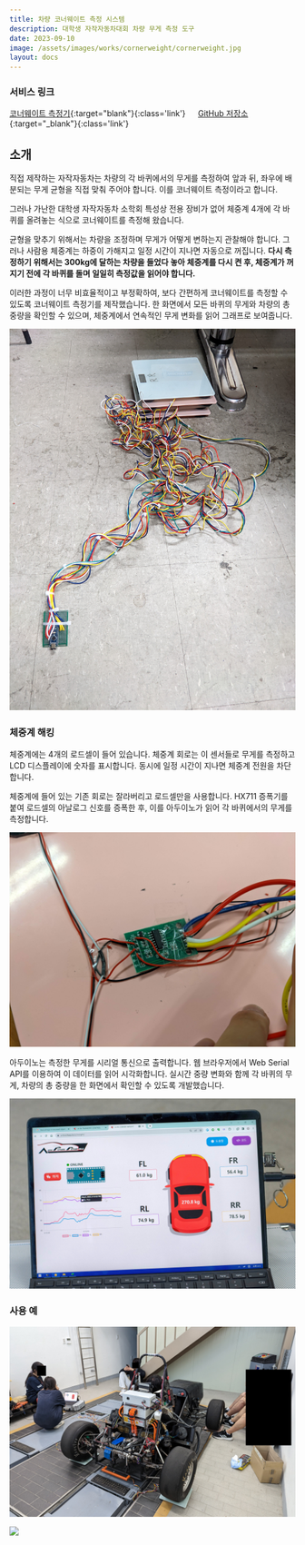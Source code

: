 ```yaml
---
title: 차량 코너웨이트 측정 시스템
description: 대학생 자작자동차대회 차량 무게 측정 도구
date: 2023-09-10
image: /assets/images/works/cornerweight/cornerweight.jpg
layout: docs
---
```


### 서비스 링크
[코너웨이트 측정기](https://a-fa.luftaquila.io/weight){:target="blank"}{:class='link'}
&emsp;
[GitHub 저장소](https://github.com/luftaquila/a-fa-weight){:target="_blank"}{:class='link'}

## 소개
직접 제작하는 자작자동차는 차량의 각 바퀴에서의 무게를 측정하여 앞과 뒤, 좌우에 배분되는 무게 균형을 직접 맞춰 주어야 합니다. 이를 코너웨이트 측정이라고 합니다.

그러나 가난한 대학생 자작자동차 소학회 특성상 전용 장비가 없어 체중계 4개에 각 바퀴를 올려놓는 식으로 코너웨이트를 측정해 왔습니다.

균형을 맞추기 위해서는 차량을 조정하며 무게가 어떻게 변하는지 관찰해야 합니다. 그러나 사람용 체중계는 하중이 가해지고 일정 시간이 지나면 자동으로 꺼집니다. **다시 측정하기 위해서는 300kg에 달하는 차량을 들었다 놓아 체중계를 다시 켠 후, 체중계가 꺼지기 전에 각 바퀴를 돌며 일일히 측정값을 읽어야 합니다.**

이러한 과정이 너무 비효율적이고 부정확하여, 보다 간편하게 코너웨이트를 측정할 수 있도록 코너웨이트 측정기를 제작했습니다. 한 화면에서 모든 바퀴의 무게와 차량의 총 중량을 확인할 수 있으며, 체중계에서 연속적인 무게 변화를 읽어 그래프로 보여줍니다.

![](/assets/images/works/cornerweight/spaghetti.jpg)

### 체중계 해킹
체중계에는 4개의 로드셀이 들어 있습니다. 체중계 회로는 이 센서들로 무게를 측정하고 LCD 디스플레이에 숫자를 표시합니다. 동시에 일정 시간이 지나면 체중계 전원을 차단합니다.


체중계에 들어 있는 기존 회로는 잘라버리고 로드셀만을 사용합니다. HX711 증폭기를 붙여 로드셀의 아날로그 신호를 증폭한 후, 이를 아두이노가 읽어 각 바퀴에서의 무게를 측정합니다.

![](/assets/images/works/cornerweight/wiring.jpg)

아두이노는 측정한 무게를 시리얼 통신으로 출력합니다. 웹 브라우저에서 Web Serial API를 이용하여 이 데이터를 읽어 시각화합니다. 실시간 중량 변화와 함께 각 바퀴의 무게, 차량의 총 중량을 한 화면에서 확인할 수 있도록 개발했습니다.

![](/assets/images/works/cornerweight/cornerweight.jpg)

### 사용 예
![](/assets/images/works/cornerweight/measure.jpg)

![](/assets/images/works/cornerweight/car.jpg)

<style>
img {
    max-height: none!important;
}
</style>
